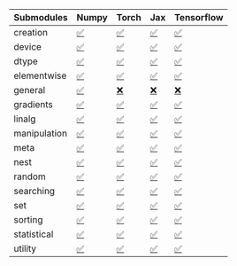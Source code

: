 | Submodules   | Numpy                                                                                                                           | Torch                                                                                                                           | Jax                                                                                                                             | Tensorflow                                                                                                                      |
|:-------------|:--------------------------------------------------------------------------------------------------------------------------------|:--------------------------------------------------------------------------------------------------------------------------------|:--------------------------------------------------------------------------------------------------------------------------------|:--------------------------------------------------------------------------------------------------------------------------------|
| creation     | <a href="https://github.com/unifyai/ivy/runs/8287592514?check_suite_focus=true" rel="noopener noreferrer" target="_blank">✅</a> | <a href="https://github.com/unifyai/ivy/runs/8287593016?check_suite_focus=true" rel="noopener noreferrer" target="_blank">✅</a> | <a href="https://github.com/unifyai/ivy/runs/8287593466?check_suite_focus=true" rel="noopener noreferrer" target="_blank">✅</a> | <a href="https://github.com/unifyai/ivy/runs/8287594118?check_suite_focus=true" rel="noopener noreferrer" target="_blank">✅</a> |
| device       | <a href="https://github.com/unifyai/ivy/runs/8287592547?check_suite_focus=true" rel="noopener noreferrer" target="_blank">✅</a> | <a href="https://github.com/unifyai/ivy/runs/8287593038?check_suite_focus=true" rel="noopener noreferrer" target="_blank">✅</a> | <a href="https://github.com/unifyai/ivy/runs/8287593507?check_suite_focus=true" rel="noopener noreferrer" target="_blank">✅</a> | <a href="https://github.com/unifyai/ivy/runs/8287594164?check_suite_focus=true" rel="noopener noreferrer" target="_blank">✅</a> |
| dtype        | <a href="https://github.com/unifyai/ivy/runs/8287592588?check_suite_focus=true" rel="noopener noreferrer" target="_blank">✅</a> | <a href="https://github.com/unifyai/ivy/runs/8287593061?check_suite_focus=true" rel="noopener noreferrer" target="_blank">✅</a> | <a href="https://github.com/unifyai/ivy/runs/8287593552?check_suite_focus=true" rel="noopener noreferrer" target="_blank">✅</a> | <a href="https://github.com/unifyai/ivy/runs/8287594199?check_suite_focus=true" rel="noopener noreferrer" target="_blank">✅</a> |
| elementwise  | <a href="https://github.com/unifyai/ivy/runs/8287592629?check_suite_focus=true" rel="noopener noreferrer" target="_blank">✅</a> | <a href="https://github.com/unifyai/ivy/runs/8287593091?check_suite_focus=true" rel="noopener noreferrer" target="_blank">✅</a> | <a href="https://github.com/unifyai/ivy/runs/8287593602?check_suite_focus=true" rel="noopener noreferrer" target="_blank">✅</a> | <a href="https://github.com/unifyai/ivy/runs/8287594229?check_suite_focus=true" rel="noopener noreferrer" target="_blank">✅</a> |
| general      | <a href="https://github.com/unifyai/ivy/runs/8287592673?check_suite_focus=true" rel="noopener noreferrer" target="_blank">✅</a> | <a href="https://github.com/unifyai/ivy/runs/8287593131?check_suite_focus=true" rel="noopener noreferrer" target="_blank">❌</a> | <a href="https://github.com/unifyai/ivy/runs/8287593643?check_suite_focus=true" rel="noopener noreferrer" target="_blank">❌</a> | <a href="https://github.com/unifyai/ivy/runs/8287594267?check_suite_focus=true" rel="noopener noreferrer" target="_blank">❌</a> |
| gradients    | <a href="https://github.com/unifyai/ivy/runs/8287592720?check_suite_focus=true" rel="noopener noreferrer" target="_blank">✅</a> | <a href="https://github.com/unifyai/ivy/runs/8287593155?check_suite_focus=true" rel="noopener noreferrer" target="_blank">✅</a> | <a href="https://github.com/unifyai/ivy/runs/8287593687?check_suite_focus=true" rel="noopener noreferrer" target="_blank">✅</a> | <a href="https://github.com/unifyai/ivy/runs/8287594297?check_suite_focus=true" rel="noopener noreferrer" target="_blank">✅</a> |
| linalg       | <a href="https://github.com/unifyai/ivy/runs/8287592747?check_suite_focus=true" rel="noopener noreferrer" target="_blank">✅</a> | <a href="https://github.com/unifyai/ivy/runs/8287593172?check_suite_focus=true" rel="noopener noreferrer" target="_blank">✅</a> | <a href="https://github.com/unifyai/ivy/runs/8287593705?check_suite_focus=true" rel="noopener noreferrer" target="_blank">✅</a> | <a href="https://github.com/unifyai/ivy/runs/8287594337?check_suite_focus=true" rel="noopener noreferrer" target="_blank">✅</a> |
| manipulation | <a href="https://github.com/unifyai/ivy/runs/8287592773?check_suite_focus=true" rel="noopener noreferrer" target="_blank">✅</a> | <a href="https://github.com/unifyai/ivy/runs/8287593199?check_suite_focus=true" rel="noopener noreferrer" target="_blank">✅</a> | <a href="https://github.com/unifyai/ivy/runs/8287593761?check_suite_focus=true" rel="noopener noreferrer" target="_blank">✅</a> | <a href="https://github.com/unifyai/ivy/runs/8287594371?check_suite_focus=true" rel="noopener noreferrer" target="_blank">✅</a> |
| meta         | <a href="https://github.com/unifyai/ivy/runs/8287592811?check_suite_focus=true" rel="noopener noreferrer" target="_blank">✅</a> | <a href="https://github.com/unifyai/ivy/runs/8287593222?check_suite_focus=true" rel="noopener noreferrer" target="_blank">✅</a> | <a href="https://github.com/unifyai/ivy/runs/8287593793?check_suite_focus=true" rel="noopener noreferrer" target="_blank">✅</a> | <a href="https://github.com/unifyai/ivy/runs/8287594412?check_suite_focus=true" rel="noopener noreferrer" target="_blank">✅</a> |
| nest         | <a href="https://github.com/unifyai/ivy/runs/8287592835?check_suite_focus=true" rel="noopener noreferrer" target="_blank">✅</a> | <a href="https://github.com/unifyai/ivy/runs/8287593249?check_suite_focus=true" rel="noopener noreferrer" target="_blank">✅</a> | <a href="https://github.com/unifyai/ivy/runs/8287593820?check_suite_focus=true" rel="noopener noreferrer" target="_blank">✅</a> | <a href="https://github.com/unifyai/ivy/runs/8287594459?check_suite_focus=true" rel="noopener noreferrer" target="_blank">✅</a> |
| random       | <a href="https://github.com/unifyai/ivy/runs/8287592861?check_suite_focus=true" rel="noopener noreferrer" target="_blank">✅</a> | <a href="https://github.com/unifyai/ivy/runs/8287593283?check_suite_focus=true" rel="noopener noreferrer" target="_blank">✅</a> | <a href="https://github.com/unifyai/ivy/runs/8287593855?check_suite_focus=true" rel="noopener noreferrer" target="_blank">✅</a> | <a href="https://github.com/unifyai/ivy/runs/8287594492?check_suite_focus=true" rel="noopener noreferrer" target="_blank">✅</a> |
| searching    | <a href="https://github.com/unifyai/ivy/runs/8287592895?check_suite_focus=true" rel="noopener noreferrer" target="_blank">✅</a> | <a href="https://github.com/unifyai/ivy/runs/8287593314?check_suite_focus=true" rel="noopener noreferrer" target="_blank">✅</a> | <a href="https://github.com/unifyai/ivy/runs/8287593910?check_suite_focus=true" rel="noopener noreferrer" target="_blank">✅</a> | <a href="https://github.com/unifyai/ivy/runs/8287594525?check_suite_focus=true" rel="noopener noreferrer" target="_blank">✅</a> |
| set          | <a href="https://github.com/unifyai/ivy/runs/8287592915?check_suite_focus=true" rel="noopener noreferrer" target="_blank">✅</a> | <a href="https://github.com/unifyai/ivy/runs/8287593345?check_suite_focus=true" rel="noopener noreferrer" target="_blank">✅</a> | <a href="https://github.com/unifyai/ivy/runs/8287593944?check_suite_focus=true" rel="noopener noreferrer" target="_blank">✅</a> | <a href="https://github.com/unifyai/ivy/runs/8287594561?check_suite_focus=true" rel="noopener noreferrer" target="_blank">✅</a> |
| sorting      | <a href="https://github.com/unifyai/ivy/runs/8287592947?check_suite_focus=true" rel="noopener noreferrer" target="_blank">✅</a> | <a href="https://github.com/unifyai/ivy/runs/8287593375?check_suite_focus=true" rel="noopener noreferrer" target="_blank">✅</a> | <a href="https://github.com/unifyai/ivy/runs/8287593993?check_suite_focus=true" rel="noopener noreferrer" target="_blank">✅</a> | <a href="https://github.com/unifyai/ivy/runs/8287594597?check_suite_focus=true" rel="noopener noreferrer" target="_blank">✅</a> |
| statistical  | <a href="https://github.com/unifyai/ivy/runs/8287592967?check_suite_focus=true" rel="noopener noreferrer" target="_blank">✅</a> | <a href="https://github.com/unifyai/ivy/runs/8287593400?check_suite_focus=true" rel="noopener noreferrer" target="_blank">✅</a> | <a href="https://github.com/unifyai/ivy/runs/8287594039?check_suite_focus=true" rel="noopener noreferrer" target="_blank">✅</a> | <a href="https://github.com/unifyai/ivy/runs/8287594635?check_suite_focus=true" rel="noopener noreferrer" target="_blank">✅</a> |
| utility      | <a href="https://github.com/unifyai/ivy/runs/8287592996?check_suite_focus=true" rel="noopener noreferrer" target="_blank">✅</a> | <a href="https://github.com/unifyai/ivy/runs/8287593438?check_suite_focus=true" rel="noopener noreferrer" target="_blank">✅</a> | <a href="https://github.com/unifyai/ivy/runs/8287594080?check_suite_focus=true" rel="noopener noreferrer" target="_blank">✅</a> | <a href="https://github.com/unifyai/ivy/runs/8287594671?check_suite_focus=true" rel="noopener noreferrer" target="_blank">✅</a> |